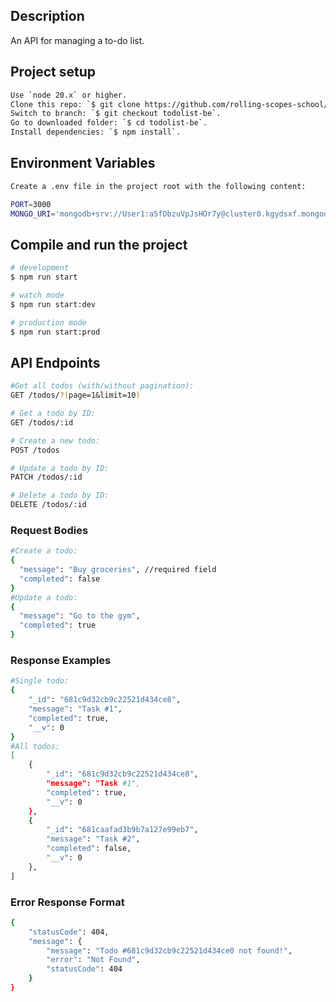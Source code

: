 ## Description

An API for managing a to-do list.

## Project setup

```bash
Use `node 20.x` or higher.
Clone this repo: `$ git clone https://github.com/rolling-scopes-school/milana1726-EPAMPLLT.git`.
Switch to branch: `$ git checkout todolist-be`.
Go to downloaded folder: `$ cd todolist-be`.
Install dependencies: `$ npm install`.
```
## Environment Variables

```bash
Create a .env file in the project root with the following content:

PORT=3000
MONGO_URI='mongodb+srv://User1:a5fDbzuVpJsHOr7y@cluster0.kgydsxf.mongodb.net/todolist?retryWrites=true&w=majority'
```
## Compile and run the project

```bash
# development
$ npm run start

# watch mode
$ npm run start:dev

# production mode
$ npm run start:prod
```
## API Endpoints

```bash
#Get all todos (with/without pagination):
GET /todos/?(page=1&limit=10)

# Get a todo by ID:
GET /todos/:id

# Create a new todo:
POST /todos

# Update a todo by ID:
PATCH /todos/:id

# Delete a todo by ID:
DELETE /todos/:id
```
### Request Bodies

```bash
#Create a todo:
{
  "message": "Buy groceries", //required field
  "completed": false
}
#Update a todo:
{
  "message": "Go to the gym",
  "completed": true
}
```
### Response Examples

```bash
#Single todo:
{
    "_id": "681c9d32cb9c22521d434ce8",
    "message": "Task #1",
    "completed": true,
    "__v": 0
}
#All todos:
[
    {
        "_id": "681c9d32cb9c22521d434ce8",
        "message": "Task #1",
        "completed": true,
        "__v": 0
    },
    {
        "_id": "681caafad3b9b7a127e99eb7",
        "message": "Task #2",
        "completed": false,
        "__v": 0
    },
]
```
### Error Response Format

```bash
{
    "statusCode": 404,
    "message": {
        "message": "Todo #681c9d32cb9c22521d434ce0 not found!",
        "error": "Not Found",
        "statusCode": 404
    }
}
```